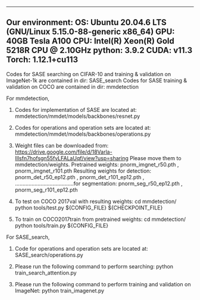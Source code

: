 --------------------------------------------------------------------------
Our environment:
OS: Ubuntu 20.04.6 LTS (GNU/Linux 5.15.0-88-generic x86_64)
GPU: 40GB Tesla A100
CPU: Intel(R) Xeon(R) Gold 5218R CPU @ 2.10GHz
python: 3.9.2
CUDA: v11.3
Torch: 1.12.1+cu113
--------------------------------------------------------------------------
Codes for SASE searching on CIFAR-10 and training & validation on ImageNet-1k are contained in dir: SASE_search
Codes for SASE training & validation on COCO are contained in dir: mmdetection


For mmdetection,
1. Codes for implementation of SASE are located at: mmdetection/mmdet/models/backbones/resnet.py

2. Codes for operations and operation sets are located at: mmdetection/mmdet/models/backbones/operations.py

3. Weight files can be downloaded from: https://drive.google.com/file/d/18Varla-lIlsfn7hofsgn55fvLFALaUqf/view?usp=sharing
    Please move them to mmdetection/weights.
	Pretrained weights: pnorm_imgnet_r50.pth , pnorm_imgnet_r101.pth
	Resulting weights for detection: pnorm_det_r50_ep12.pth , pnorm_det_r101_ep12.pth , 
	.......................................for segmentation: pnorm_seg_r50_ep12.pth , pnorm_seg_r101_ep12.pth

4. To test on COCO 2017val with resulting weights:
	cd mmdetection/
	python tools/test.py ${CONFIG_FILE} ${CHECKPOINT_FILE}

5. To train on COCO2017train from pretrained weights:
	cd mmdetection/
	python tools/train.py ${CONFIG_FILE}


For SASE_search,
1. Code for operations and operation sets are located at: SASE_search/operations.py

2. Please run the following command to perform searching:
python train_search_attention.py

3. Please run the following command to perform training and validation on ImageNet:
python train_imagenet.py